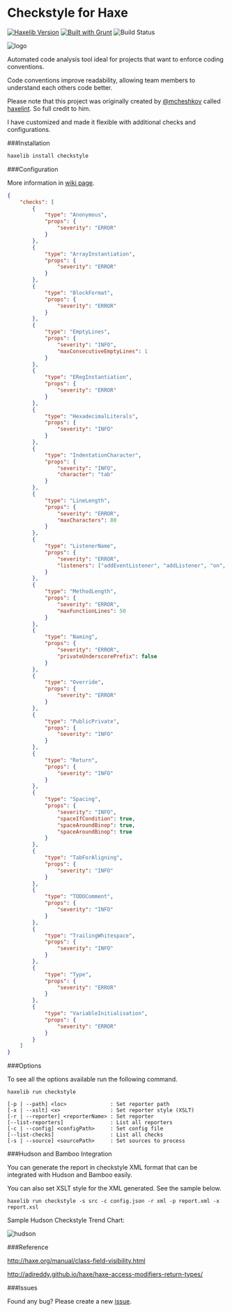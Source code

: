 # Checkstyle for Haxe

[![Haxelib Version](https://img.shields.io/github/tag/adireddy/haxe-checkstyle.svg?style=flat&label=haxelib)](http://lib.haxe.org/p/checkstyle) [![Built with Grunt](https://cdn.gruntjs.com/builtwith.png)](http://gruntjs.com/) ![Build Status](https://travis-ci.org/adireddy/haxe-checkstyle.svg?branch=master)

![logo](https://raw.githubusercontent.com/adireddy/haxe-checkstyle/master/logo.png)

Automated code analysis tool ideal for projects that want to enforce coding conventions.

Code conventions improve readability, allowing team members to understand each others code better.

Please note that this project was originally created by [@mcheshkov](https://github.com/mcheshkov) called [haxelint](https://github.com/mcheshkov/haxelint). So full credit to him.

I have customized and made it flexible with additional checks and configurations.

###Installation

```haxe
haxelib install checkstyle
```

###Configuration

More information in [wiki page](https://github.com/adireddy/haxe-checkstyle/wiki/Haxe-Checkstyle).

```json
{
	"checks": [
		{
			"type": "Anonymous",
			"props": {
				"severity": "ERROR"
			}
		},
		{
			"type": "ArrayInstantiation",
			"props": {
				"severity": "ERROR"
			}
		},
		{
			"type": "BlockFormat",
			"props": {
				"severity": "ERROR"
			}
		},
		{
			"type": "EmptyLines",
			"props": {
				"severity": "INFO",
				"maxConsecutiveEmptyLines": 1
			}
		},
		{
			"type": "ERegInstantiation",
			"props": {
				"severity": "ERROR"
			}
		},
		{
			"type": "HexadecimalLiterals",
			"props": {
				"severity": "INFO"
			}
		},
		{
			"type": "IndentationCharacter",
			"props": {
				"severity": "INFO",
				"character": "tab"
			}
		},
		{
			"type": "LineLength",
			"props": {
				"severity": "ERROR",
				"maxCharacters": 80
			}
		},
		{
			"type": "ListenerName",
			"props": {
				"severity": "ERROR",
				"listeners": ["addEventListener", "addListener", "on", "once"]
			}
		},
		{
			"type": "MethodLength",
			"props": {
				"severity": "ERROR",
				"maxFunctionLines": 50
			}
		},
		{
			"type": "Naming",
			"props": {
				"severity": "ERROR",
				"privateUnderscorePrefix": false
			}
		},
		{
			"type": "Override",
			"props": {
				"severity": "ERROR"
			}
		},
		{
			"type": "PublicPrivate",
			"props": {
				"severity": "INFO"
			}
		},
		{
			"type": "Return",
			"props": {
				"severity": "INFO"
			}
		},
		{
			"type": "Spacing",
			"props": {
				"severity": "INFO",
				"spaceIfCondition": true,
				"spaceAroundBinop": true,
				"spaceAroundBinop": true
			}
		},
		{
			"type": "TabForAligning",
			"props": {
				"severity": "INFO"
			}
		},
		{
			"type": "TODOComment",
			"props": {
				"severity": "INFO"
			}
		},
		{
			"type": "TrailingWhitespace",
			"props": {
				"severity": "INFO"
			}
		},
		{
			"type": "Type",
			"props": {
				"severity": "ERROR"
			}
		},
		{
			"type": "VariableInitialisation",
			"props": {
				"severity": "ERROR"
			}
		}
	]
}
```

###Options

To see all the options available run the following command.

`haxelib run checkstyle`

```
[-p | --path] <loc>              : Set reporter path
[-x | --xslt] <x>                : Set reporter style (XSLT)
[-r | --reporter] <reporterName> : Set reporter
[--list-reporters]               : List all reporters
[-c | --config] <configPath>     : Set config file
[--list-checks]                  : List all checks
[-s | --source] <sourcePath>     : Set sources to process
```

###Hudson and Bamboo Integration

You can generate the report in checkstyle XML format that can be integrated with Hudson and Bamboo easily.

You can also set XSLT style for the XML generated. See the sample below.

`haxelib run checkstyle -s src -c config.json -r xml -p report.xml -x report.xsl`

Sample Hudson Checkstyle Trend Chart:

![hudson](https://raw.githubusercontent.com/adireddy/haxe-checkstyle/master/hudson.png)

###Reference

http://haxe.org/manual/class-field-visibility.html

http://adireddy.github.io/haxe/haxe-access-modifiers-return-types/

###Issues

Found any bug? Please create a new [issue](https://github.com/adireddy/haxe-checkstyle/issues/new).
